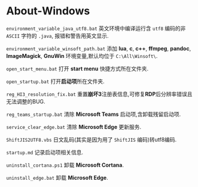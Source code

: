 # About-Windows

`environment_variable_java_utf8.bat` 
英文环境中编译运行含 `utf8` 编码的非 `ASCII` 字符的 `.java`, 报错和警告用英文显示.

`environment_variable_winsoft_path.bat` 
添加 **lua**, **c**, **c++**, **ffmpeg**, **pandoc**, **ImageMagick**, **GnuWin** 环境变量,默认均位于 `C:\All\Winsoft\`.

`open_start_menu.bat` 
打开 **start menu** 快捷方式所在文件夹.

`open_startup.bat`
打开**启动项**所在文件夹.

`reg_HI3_resolution_fix.bat`
重置**崩坏3**注册表信息,可修复**RDP**后分辨率错误且无法调整的BUG.

`reg_teams_startup.bat`
清除 **Microsoft Teams** 启动项,含卸载残留启动项.

`service_clear_edge.bat`
清除 **Microsoft Edge** 更新服务.

`ShiftJIS2UTF8.vbs`
日文乱码(其实是因为用了 `ShiftJIS` 编码)转utf8编码.

`startup.md`
记录启动项相关信息.

`uninstall_cortana.ps1`
卸载 **Microsoft Cortana**.

`uninstall_edge.bat`
卸载 **Microsoft Edge**.
